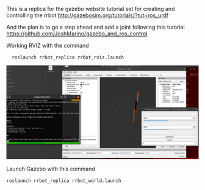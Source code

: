 This is a replica for the gazebo website tutorial set for creating and controlling the rrbot
http://gazebosim.org/tutorials/?tut=ros_urdf

And the plan is to go a step ahead and add a joint following this tutorial
https://github.com/JoshMarino/gazebo_and_ros_control


Working RVIZ with the command

```
  roslaunch rrbot_replica rrbot_rviz.launch
```
![](screenshots/2020-11-17-16-07-48.png)

Launch Gazebo with this command 

```
roslaunch rrbot_replica rrbot_world.launch
```